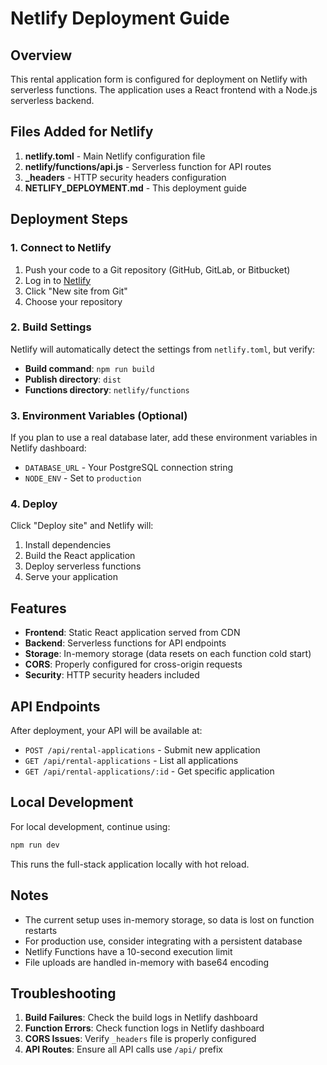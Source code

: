 # Netlify Deployment Guide

## Overview

This rental application form is configured for deployment on Netlify with serverless functions. The application uses a React frontend with a Node.js serverless backend.

## Files Added for Netlify

1. **netlify.toml** - Main Netlify configuration file
2. **netlify/functions/api.js** - Serverless function for API routes
3. **_headers** - HTTP security headers configuration
4. **NETLIFY_DEPLOYMENT.md** - This deployment guide

## Deployment Steps

### 1. Connect to Netlify

1. Push your code to a Git repository (GitHub, GitLab, or Bitbucket)
2. Log in to [Netlify](https://netlify.com)
3. Click "New site from Git"
4. Choose your repository

### 2. Build Settings

Netlify will automatically detect the settings from `netlify.toml`, but verify:

- **Build command**: `npm run build`
- **Publish directory**: `dist`
- **Functions directory**: `netlify/functions`

### 3. Environment Variables (Optional)

If you plan to use a real database later, add these environment variables in Netlify dashboard:

- `DATABASE_URL` - Your PostgreSQL connection string
- `NODE_ENV` - Set to `production`

### 4. Deploy

Click "Deploy site" and Netlify will:
1. Install dependencies
2. Build the React application
3. Deploy serverless functions
4. Serve your application

## Features

- **Frontend**: Static React application served from CDN
- **Backend**: Serverless functions for API endpoints
- **Storage**: In-memory storage (data resets on each function cold start)
- **CORS**: Properly configured for cross-origin requests
- **Security**: HTTP security headers included

## API Endpoints

After deployment, your API will be available at:

- `POST /api/rental-applications` - Submit new application
- `GET /api/rental-applications` - List all applications
- `GET /api/rental-applications/:id` - Get specific application

## Local Development

For local development, continue using:
```bash
npm run dev
```

This runs the full-stack application locally with hot reload.

## Notes

- The current setup uses in-memory storage, so data is lost on function restarts
- For production use, consider integrating with a persistent database
- Netlify Functions have a 10-second execution limit
- File uploads are handled in-memory with base64 encoding

## Troubleshooting

1. **Build Failures**: Check the build logs in Netlify dashboard
2. **Function Errors**: Check function logs in Netlify dashboard
3. **CORS Issues**: Verify `_headers` file is properly configured
4. **API Routes**: Ensure all API calls use `/api/` prefix